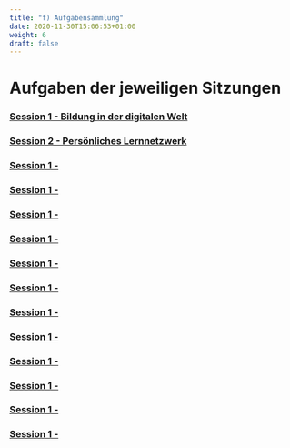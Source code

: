 ```yaml
---
title: "f) Aufgabensammlung"
date: 2020-11-30T15:06:53+01:00
weight: 6
draft: false
---
```


# Aufgaben der jeweiligen Sitzungen

### [Session 1 - Bildung in der digitalen Welt](https://lehrerbildung.github.io/h5pElemente/Aufgaben_Sites/Session1_Aufgaben)

### [Session 2 - Persönliches Lernnetzwerk](https://lehrerbildung.github.io/4_die_sitzungen/f_aufgaben/Session2_Aufgaben)
### [Session 1 - ](https://lehrerbildung.github.io/6_nachnutzung/Session1_Aufgaben)
### [Session 1 - ](https://lehrerbildung.github.io/6_nachnutzung/Session_Aufgaben)
### [Session 1 - ](https://lehrerbildung.github.io/6_nachnutzung/Session1_Aufgaben)
### [Session 1 - ](https://lehrerbildung.github.io/6_nachnutzung/Session1_Aufgaben)
### [Session 1 - ](https://lehrerbildung.github.io/6_nachnutzung/Session1_Aufgaben)
### [Session 1 - ](https://lehrerbildung.github.io/6_nachnutzung/Session1_Aufgaben)
### [Session 1 - ](https://lehrerbildung.github.io/6_nachnutzung/Session1_Aufgaben)
### [Session 1 - ](https://lehrerbildung.github.io/6_nachnutzung/Session1_Aufgaben)
### [Session 1 - ](https://lehrerbildung.github.io/6_nachnutzung/Session1_Aufgaben)
### [Session 1 - ](https://lehrerbildung.github.io/6_nachnutzung/Session1_Aufgaben)
### [Session 1 - ](https://lehrerbildung.github.io/6_nachnutzung/Session1_Aufgaben)
### [Session 1 - ](https://lehrerbildung.github.io/6_nachnutzung/Session1_Aufgaben)
